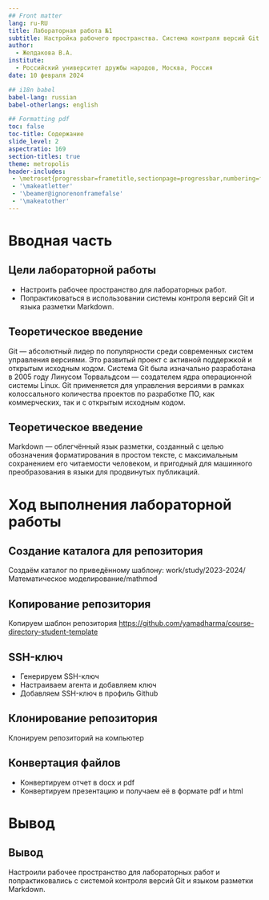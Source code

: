 ```yaml
---
## Front matter
lang: ru-RU
title: Лабораторная работа №1 
subtitle: Настройка рабочего пространства. Система контроля версий Git. Язык разметки Markdown.
author:
  - Желдакова В.А.
institute:
  - Российский университет дружбы народов, Москва, Россия
date: 10 февраля 2024

## i18n babel
babel-lang: russian
babel-otherlangs: english

## Formatting pdf
toc: false
toc-title: Содержание
slide_level: 2
aspectratio: 169
section-titles: true
theme: metropolis
header-includes:
 - \metroset{progressbar=frametitle,sectionpage=progressbar,numbering=fraction}
 - '\makeatletter'
 - '\beamer@ignorenonframefalse'
 - '\makeatother'
---
```


# Вводная часть

## Цели лабораторной работы

- Настроить рабочее пространство для лабораторных работ.
- Попрактиковаться в использовании системы контроля версий Git и языка разметки Markdown.

## Теоретическое введение

Git — абсолютный лидер по популярности среди современных систем управления версиями. Это развитый проект с активной поддержкой и открытым исходным кодом. Система Git была изначально разработана в 2005 году Линусом Торвальдсом — создателем ядра операционной системы Linux. Git применяется для управления версиями в рамках колоссального количества проектов по разработке ПО, как коммерческих, так и с открытым исходным кодом.

## Теоретическое введение

Markdown — облегчённый язык разметки, созданный с целью обозначения форматирования в простом тексте, с максимальным сохранением его читаемости человеком, и пригодный для машинного преобразования в языки для продвинутых публикаций.

# Ход выполнения лабораторной работы

## Создание каталога для репозитория

Создаём каталог по приведённому шаблону: work/study/2023-2024/Математическое моделирование/mathmod

## Копирование репозитория

Копируем шаблон репозитория https://github.com/yamadharma/course-directory-student-template

## SSH-ключ

- Генерируем SSH-ключ
- Настраиваем агента и добавляем ключ
- Добавляем SSH-ключ в профиль Github 

## Клонирование репозитория

Клонируем репозиторий на компьютер

## Конвертация файлов
- Конвертируем отчет в docx и pdf
- Конвертируем презентацию и получаем её в формате pdf и html

# Вывод

## Вывод

Настроили рабочее пространство для лабораторных работ и попрактиковались с системой контроля версий Git и языком разметки Markdown.


